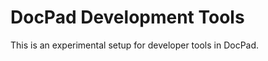 
DocPad Development Tools
========================

This is an experimental setup for developer tools in DocPad.




